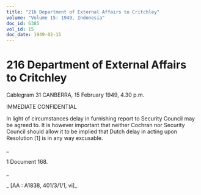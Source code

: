 ```yaml
---
title: "216 Department of External Affairs to Critchley"
volume: "Volume 15: 1949, Indonesia"
doc_id: 6385
vol_id: 15
doc_date: 1949-02-15
---
```


# 216 Department of External Affairs to Critchley

Cablegram 31 CANBERRA, 15 February 1949, 4.30 p.m.

IMMEDIATE CONFIDENTIAL

In light of circumstances delay in furnishing report to Security Council may be agreed to. It is however important that neither Cochran nor Security Council should allow it to be implied that Dutch delay in acting upon Resolution [1] is in any way excusable.

_

1 Document 168.

_

_ [AA : A1838, 401/3/1/1, vi]_
